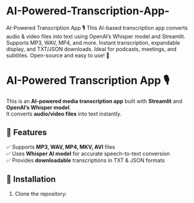 # AI-Powered-Transcription-App-
 AI-Powered Transcription App 🎙️ This AI-based transcription app converts audio &amp; video files into text using OpenAI’s Whisper model and Streamlit. Supports MP3, WAV, MP4, and more. Instant transcription, expandable display, and TXT/JSON downloads. Ideal for podcasts, meetings, and subtitles. Open-source and easy to use! 🚀

# AI-Powered Transcription App 🎙️

This is an **AI-powered media transcription app** built with **Streamlit** and **OpenAI’s Whisper model**.  
It converts **audio/video files** into text instantly.

## 🚀 Features  
✅ Supports **MP3, WAV, MP4, MKV, AVI** files  
✅ Uses **Whisper AI model** for accurate speech-to-text conversion  
✅ Provides **downloadable** transcriptions in TXT & JSON formats  

## 🔧 Installation  
1. Clone the repository:  
